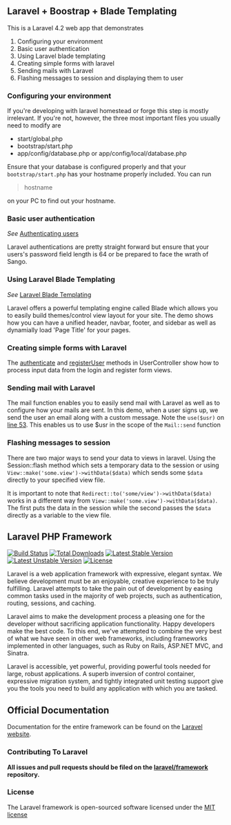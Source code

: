 ## Laravel + Boostrap + Blade Templating
This is a Laravel 4.2 web app that demonstrates

1. Configuring your environment
2. Basic user authentication
3. Using Laravel blade templating
4. Creating simple forms with laravel
5. Sending mails with Laravel
6. Flashing messages to session and displaying them to user

### Configuring your environment
If you're developing with laravel homestead or forge this step is mostly irrelevant. If you're not, however, the three most important files you usually need to modify are
- start/global.php
- bootstrap/start.php
- app/config/database.php or app/config/local/database.php

Ensure that your database is configured properly and that your `bootstrap/start.php` has your hostname properly included. You can run

> hostname

on your PC to find out your hostname.

### Basic user authentication
*See* [Authenticating users](http://laravel.com/docs/4.2/security#authenticating-users)

Laravel authentications are pretty straight forward but ensure that your users's password field length is 64 or be prepared to face the wrath of Sango.

### Using Laravel Blade Templating
*See* [Laravel Blade Templating](http://laravel.com/docs/4.2/templates#blade-templating)

Laravel offers a powerful templating engine called Blade which allows you to easily build themes/control view layout for your site. The demo shows how you can have a unified header, navbar, footer, and sidebar as well as dynamially load 'Page Title' for your pages.

### Creating simple forms with Laravel
The [authenticate](https://github.com/xwiz/larablade/blob/master/app/controllers/UserController.php#L67) and [registerUser](https://github.com/xwiz/larablade/blob/master/app/controllers/UserController.php#L38) methods in UserController show how to process input data from the login and register form views.

### Sending mail with Laravel
The mail function enables you to easily send mail with Laravel as well as to configure how your mails are sent. In this demo, when a user signs up, we send the user an email along with a custom message. Note the `use($usr)` on [line 53](https://github.com/xwiz/larablade/blob/master/app/controllers/UserController.php#L53). This enables us to use $usr in the scope of the `Mail::send` function

### Flashing messages to session
There are two major ways to send your data to views in laravel. Using the Session::flash method which sets a temporary data to the session or using `View::make('some.view')->withData($data)` which sends some `$data` directly to your specified view file.

It is important to note that `Redirect::to('some/view')->withData($data)` works in a different way from `View::make('some.view')->withData($data)`. The first puts the data in the session while the second passes the `$data` directly as a variable to the view file.

## Laravel PHP Framework

[![Build Status](https://travis-ci.org/laravel/framework.svg)](https://travis-ci.org/laravel/framework)
[![Total Downloads](https://poser.pugx.org/laravel/framework/downloads.svg)](https://packagist.org/packages/laravel/framework)
[![Latest Stable Version](https://poser.pugx.org/laravel/framework/v/stable.svg)](https://packagist.org/packages/laravel/framework)
[![Latest Unstable Version](https://poser.pugx.org/laravel/framework/v/unstable.svg)](https://packagist.org/packages/laravel/framework)
[![License](https://poser.pugx.org/laravel/framework/license.svg)](https://packagist.org/packages/laravel/framework)

Laravel is a web application framework with expressive, elegant syntax. We believe development must be an enjoyable, creative experience to be truly fulfilling. Laravel attempts to take the pain out of development by easing common tasks used in the majority of web projects, such as authentication, routing, sessions, and caching.

Laravel aims to make the development process a pleasing one for the developer without sacrificing application functionality. Happy developers make the best code. To this end, we've attempted to combine the very best of what we have seen in other web frameworks, including frameworks implemented in other languages, such as Ruby on Rails, ASP.NET MVC, and Sinatra.

Laravel is accessible, yet powerful, providing powerful tools needed for large, robust applications. A superb inversion of control container, expressive migration system, and tightly integrated unit testing support give you the tools you need to build any application with which you are tasked.

## Official Documentation

Documentation for the entire framework can be found on the [Laravel website](http://laravel.com/docs).

### Contributing To Laravel

**All issues and pull requests should be filed on the [laravel/framework](http://github.com/laravel/framework) repository.**

### License

The Laravel framework is open-sourced software licensed under the [MIT license](http://opensource.org/licenses/MIT)

